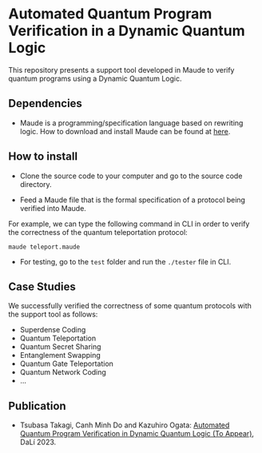 # Automated Quantum Program Verification in a Dynamic Quantum Logic

This repository presents a support tool developed in Maude to verify quantum programs using a Dynamic Quantum Logic.

## Dependencies
- Maude is a programming/specification language based on rewriting logic. How to download and install Maude can be found at [here](http://maude.cs.illinois.edu/w/index.php/The_Maude_System).

## How to install
- Clone the source code to your computer and go to the source code directory.

- Feed a Maude file that is the formal specification of a protocol being verified into Maude.

For example, we can type the following command in CLI in order to verify the correctness of the quantum teleportation protocol:

```console
maude teleport.maude
```
- For testing, go to the `test` folder and run the `./tester` file in CLI.

## Case Studies
We successfully verified the correctness of some quantum protocols with the support tool as follows:
- Superdense Coding
- Quantum Teleportation
- Quantum Secret Sharing
- Entanglement Swapping
- Quantum Gate Teleportation
- Quantum Network Coding
- ...

## Publication
- Tsubasa Takagi, Canh Minh Do and Kazuhiro Ogata: [Automated Quantum Program Verification in Dynamic Quantum Logic (To Appear)](#), DaLí 2023.
